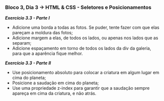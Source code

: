 ### Bloco 3, Dia 3 -> HTML & CSS - Seletores e Posicionamentos

_**Exercício 3.3 - Parte I**_
 - Adicione uma borda a todas as fotos. Se puder, tente fazer com que elas pareçam a moldura das fotos;
 - Adicione margem a elas, de todos os lados, ou apenas nos lados que as separam;
 - Adicione espaçamento em torno de todos os lados da div da galeria, para que a aparência fique melhor.

_**Exercício 3.3 - Parte II**_
 - Use posicionamento absoluto para colocar a criatura em algum lugar em cima do planeta;
 - Posicione a saudação em cima do planeta;
 - Use uma propriedade z-index para garantir que a saudação sempre apareça em cima da criatura, e não atrás.